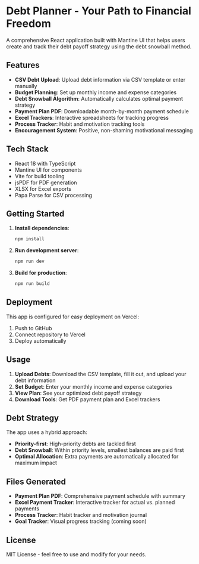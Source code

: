 # Debt Planner - Your Path to Financial Freedom

A comprehensive React application built with Mantine UI that helps users create and track their debt payoff strategy using the debt snowball method.

## Features

- **CSV Debt Upload**: Upload debt information via CSV template or enter manually
- **Budget Planning**: Set up monthly income and expense categories
- **Debt Snowball Algorithm**: Automatically calculates optimal payment strategy
- **Payment Plan PDF**: Downloadable month-by-month payment schedule
- **Excel Trackers**: Interactive spreadsheets for tracking progress
- **Process Tracker**: Habit and motivation tracking tools
- **Encouragement System**: Positive, non-shaming motivational messaging

## Tech Stack

- React 18 with TypeScript
- Mantine UI for components
- Vite for build tooling
- jsPDF for PDF generation
- XLSX for Excel exports
- Papa Parse for CSV processing

## Getting Started

1. **Install dependencies**:
   ```bash
   npm install
   ```

2. **Run development server**:
   ```bash
   npm run dev
   ```

3. **Build for production**:
   ```bash
   npm run build
   ```

## Deployment

This app is configured for easy deployment on Vercel:

1. Push to GitHub
2. Connect repository to Vercel
3. Deploy automatically

## Usage

1. **Upload Debts**: Download the CSV template, fill it out, and upload your debt information
2. **Set Budget**: Enter your monthly income and expense categories
3. **View Plan**: See your optimized debt payoff strategy
4. **Download Tools**: Get PDF payment plan and Excel trackers

## Debt Strategy

The app uses a hybrid approach:
- **Priority-first**: High-priority debts are tackled first
- **Debt Snowball**: Within priority levels, smallest balances are paid first
- **Optimal Allocation**: Extra payments are automatically allocated for maximum impact

## Files Generated

- **Payment Plan PDF**: Comprehensive payment schedule with summary
- **Excel Payment Tracker**: Interactive tracker for actual vs. planned payments
- **Process Tracker**: Habit tracker and motivation journal
- **Goal Tracker**: Visual progress tracking (coming soon)

## License

MIT License - feel free to use and modify for your needs.